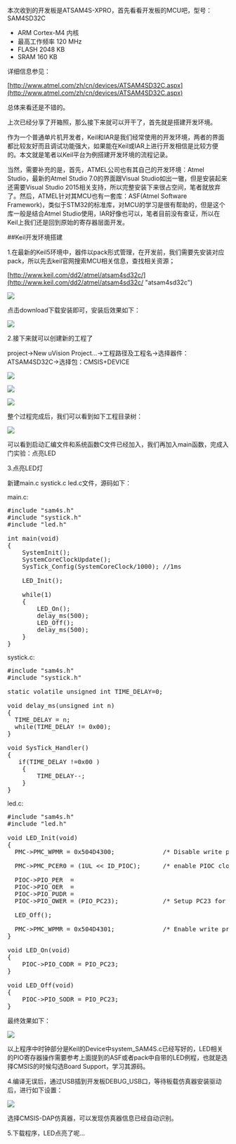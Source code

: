 本次收到的开发板是ATSAM4S-XPRO，首先看看开发板的MCU吧，型号：SAM4SD32C

- ARM Cortex-M4 内核
- 最高工作频率 120 MHz
- FLASH 2048 KB
- SRAM 160 KB

详细信息参见：

[http://www.atmel.com/zh/cn/devices/ATSAM4SD32C.aspx](http://www.atmel.com/zh/cn/devices/ATSAM4SD32C.aspx)

总体来看还是不错的。

上次已经分享了开箱照，那么接下来就可以开干了，首先就是搭建开发环境。

作为一个普通单片机开发者，Keil和IAR是我们经常使用的开发环境，两者的界面都比较友好而且调试功能强大，如果能在Keil或IAR上进行开发相信是比较方便的。本文就是笔者以Keil平台为例搭建开发环境的流程记录。

当然，需要补充的是，首先，ATMEL公司也有其自己的开发环境：Atmel Studio，最新的Atmel Studio 7.0的界面跟Visual Studio如出一辙，但是安装起来还需要Visual Studio 2015相关支持，所以完整安装下来很占空间，笔者就放弃了。然后，ATMEL针对其MCU也有一套库：ASF(Atmel Software Framework)，类似于STM32的标准库，对MCU的学习是很有帮助的，但是这个库一般是结合Atmel Studio使用，IAR好像也可以，笔者目前没有查证，所以在Keil上我们还是回到原始的寄存器层面开发。

##Keil开发环境搭建

1.在最新的Keil5环境中，器件以pack形式管理，在开发前，我们需要先安装对应pack，所以先去keil官网搜索MCU相关信息，查找相关资源；

[http://www.keil.com/dd2/atmel/atsam4sd32c/](http://www.keil.com/dd2/atmel/atsam4sd32c/ "atsam4sd32c")

![](meta/ATSAM4SD32C-keil.PNG)

点击download下载安装即可，安装后效果如下：

![](meta/ATSAM4SD32C-pack.png)

2.接下来就可以创建新的工程了

project->New uVision Project...->工程路径及工程名->选择器件：ATSAM4SD32C->选择包：CMSIS+DEVICE

![](meta/create-proj.png)

![](meta/select-device.png)

![](meta/select-pack.png)

整个过程完成后，我们可以看到如下工程目录树：

![](meta/proj-file.png)

可以看到启动汇编文件和系统函数C文件已经加入，我们再加入main函数，完成入门实验：点亮LED

3.点亮LED灯

新建main.c systick.c led.c文件，源码如下：

main.c:

<pre>
#include "sam4s.h"
#include "systick.h"
#include "led.h"

int main(void)
{
	SystemInit();
	SystemCoreClockUpdate();
	SysTick_Config(SystemCoreClock/1000); //1ms
	
	LED_Init();
	
	while(1)
	{
		LED_On();
		delay_ms(500);
		LED_Off();
		delay_ms(500);
	}
}
</pre>

systick.c:

<pre>
#include "sam4s.h"                    
#include "systick.h" 

static volatile unsigned int TIME_DELAY=0;

void delay_ms(unsigned int n)
{
  TIME_DELAY = n;
  while(TIME_DELAY != 0x00);
}

void SysTick_Handler()
{
   if(TIME_DELAY !=0x00 )
    {
        TIME_DELAY--;
    }
}
</pre>

led.c:

<pre>
#include "sam4s.h"                    
#include "led.h"                 

void LED_Init(void) 
{
  PMC->PMC_WPMR = 0x504D4300;             /* Disable write protect            */

  PMC->PMC_PCER0 = (1UL << ID_PIOC);      /* enable PIOC clock                */

  PIOC->PIO_PER  =
  PIOC->PIO_OER  =
  PIOC->PIO_PUDR =
  PIOC->PIO_OWER = (PIO_PC23);            /* Setup PC23 for LEDs              */
	
  LED_Off();

  PMC->PMC_WPMR = 0x504D4301;             /* Enable write protect             */
}

void LED_On(void)
{
    PIOC->PIO_CODR = PIO_PC23;
}

void LED_Off(void)
{
    PIOC->PIO_SODR = PIO_PC23;
}
</pre>

最终效果如下：

![](meta/src-led.png)

以上程序中时钟部分是Keil的Device中system_SAM4S.c已经写好的，LED相关的PIO寄存器操作需要参考上面提到的ASF或者pack中自带的LED例程，也就是选择CMSIS的时候勾选Board Support，学习其源码。

4.编译无误后，通过USB插到开发板DEBUG_USB口，等待板载仿真器安装驱动后，进行如下设置：

![](meta/setting-led.png)

选择CMSIS-DAP仿真器，可以发现仿真器信息已经自动识别。

5.下载程序，LED点亮了呢...